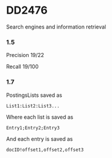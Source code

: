 # DD2476
Search engines and information retrieval

### 1.5
Precision 19/22

Recall 19/100

### 1.7
PostingsLists saved as

```
List1:List2:List3...
```

Where each list is saved as 

```
Entry1;Entry2;Entry3
```

And each entry is saved as

```
docID!offset1,offset2,offset3
```